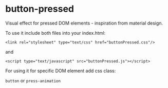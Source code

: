 # button-pressed

Visual effect for pressed DOM elements - inspiration from material design.

To use it include both files into your index.html:

`<link rel="stylesheet" type="text/css" href="buttonPressed.css"/>`

and

`<script type="text/javascript" src="buttonPressed.js"></script>`

For using it for specific DOM element add css class:

`button` or `press-animation`

